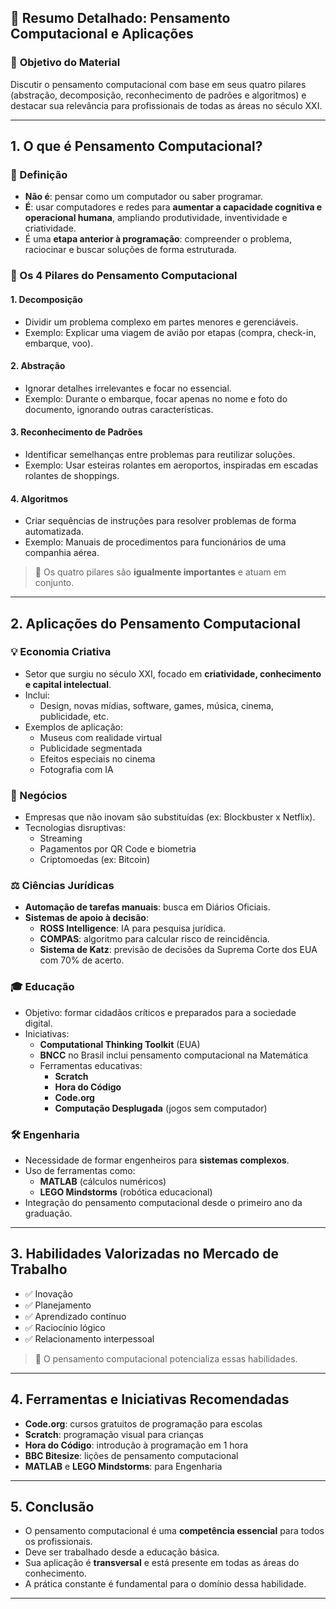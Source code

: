 
## 🧠 Resumo Detalhado: Pensamento Computacional e Aplicações

### 🎯 **Objetivo do Material**
Discutir o pensamento computacional com base em seus quatro pilares (abstração, decomposição, reconhecimento de padrões e algoritmos) e destacar sua relevância para profissionais de todas as áreas no século XXI.

---

## 1. O que é Pensamento Computacional?

### 📌 Definição
- **Não é**: pensar como um computador ou saber programar.
- **É**: usar computadores e redes para **aumentar a capacidade cognitiva e operacional humana**, ampliando produtividade, inventividade e criatividade.
- É uma **etapa anterior à programação**: compreender o problema, raciocinar e buscar soluções de forma estruturada.

### 🧱 Os 4 Pilares do Pensamento Computacional

#### 1. **Decomposição**
- Dividir um problema complexo em partes menores e gerenciáveis.
- Exemplo: Explicar uma viagem de avião por etapas (compra, check-in, embarque, voo).

#### 2. **Abstração**
- Ignorar detalhes irrelevantes e focar no essencial.
- Exemplo: Durante o embarque, focar apenas no nome e foto do documento, ignorando outras características.

#### 3. **Reconhecimento de Padrões**
- Identificar semelhanças entre problemas para reutilizar soluções.
- Exemplo: Usar esteiras rolantes em aeroportos, inspiradas em escadas rolantes de shoppings.

#### 4. **Algoritmos**
- Criar sequências de instruções para resolver problemas de forma automatizada.
- Exemplo: Manuais de procedimentos para funcionários de uma companhia aérea.

> 🔁 Os quatro pilares são **igualmente importantes** e atuam em conjunto.

---

## 2. Aplicações do Pensamento Computacional

### 💡 Economia Criativa
- Setor que surgiu no século XXI, focado em **criatividade, conhecimento e capital intelectual**.
- Inclui:
  - Design, novas mídias, software, games, música, cinema, publicidade, etc.
- Exemplos de aplicação:
  - Museus com realidade virtual
  - Publicidade segmentada
  - Efeitos especiais no cinema
  - Fotografia com IA

### 💼 Negócios
- Empresas que não inovam são substituídas (ex: Blockbuster x Netflix).
- Tecnologias disruptivas:
  - Streaming
  - Pagamentos por QR Code e biometria
  - Criptomoedas (ex: Bitcoin)

### ⚖️ Ciências Jurídicas
- **Automação de tarefas manuais**: busca em Diários Oficiais.
- **Sistemas de apoio à decisão**:
  - **ROSS Intelligence**: IA para pesquisa jurídica.
  - **COMPAS**: algoritmo para calcular risco de reincidência.
  - **Sistema de Katz**: previsão de decisões da Suprema Corte dos EUA com 70% de acerto.

### 🎓 Educação
- Objetivo: formar cidadãos críticos e preparados para a sociedade digital.
- Iniciativas:
  - **Computational Thinking Toolkit** (EUA)
  - **BNCC** no Brasil inclui pensamento computacional na Matemática
  - Ferramentas educativas:
    - **Scratch**
    - **Hora do Código**
    - **Code.org**
    - **Computação Desplugada** (jogos sem computador)

### 🛠️ Engenharia
- Necessidade de formar engenheiros para **sistemas complexos**.
- Uso de ferramentas como:
  - **MATLAB** (cálculos numéricos)
  - **LEGO Mindstorms** (robótica educacional)
- Integração do pensamento computacional desde o primeiro ano da graduação.

---

## 3. Habilidades Valorizadas no Mercado de Trabalho

- ✅ Inovação
- ✅ Planejamento
- ✅ Aprendizado contínuo
- ✅ Raciocínio lógico
- ✅ Relacionamento interpessoal

> 🧠 O pensamento computacional potencializa essas habilidades.

---

## 4. Ferramentas e Iniciativas Recomendadas

- **Code.org**: cursos gratuitos de programação para escolas
- **Scratch**: programação visual para crianças
- **Hora do Código**: introdução à programação em 1 hora
- **BBC Bitesize**: lições de pensamento computacional
- **MATLAB** e **LEGO Mindstorms**: para Engenharia

---

## 5. Conclusão

- O pensamento computacional é uma **competência essencial** para todos os profissionais.
- Deve ser trabalhado desde a educação básica.
- Sua aplicação é **transversal** e está presente em todas as áreas do conhecimento.
- A prática constante é fundamental para o domínio dessa habilidade.

---
